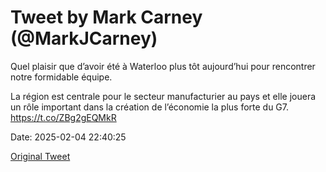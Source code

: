 # Tweet by Mark Carney (@MarkJCarney)

Quel plaisir que d’avoir été à Waterloo plus tôt aujourd’hui pour rencontrer notre formidable équipe.

La région est centrale pour le secteur manufacturier au pays et elle jouera un rôle important dans la création de l’économie la plus forte du G7. https://t.co/ZBg2gEQMkR

Date: 2025-02-04 22:40:25

[Original Tweet](https://x.com/MarkJCarney/status/1886907690955264218)
